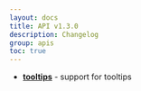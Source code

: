 ```yaml
---
layout: docs
title: API v1.3.0
description: Changelog
group: apis
toc: true
---
```


* **[tooltips](https://github.com/Microsoft/PowerBI-visuals/blob/master/Visual/Tooltips.md)** - support for tooltips